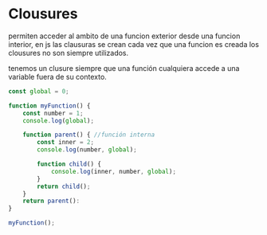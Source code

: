 # Clousures
permiten acceder al ambito de una funcion exterior desde una funcion interior, en js las clausuras se crean cada vez que una funcion es creada 
los clousures no son siempre utilizados.

tenemos un clusure siempre que una función cualquiera accede a una variable fuera de su contexto.

~~~js
const global = 0;

function myFunction() {
    const number = 1;
    console.log(global);

    function parent() { //función interna
        const inner = 2;
        console.log(number, global);

        function child() {
            console.log(inner, number, global);
        }
        return child();
    }
    return parent():
}

myFunction();
~~~